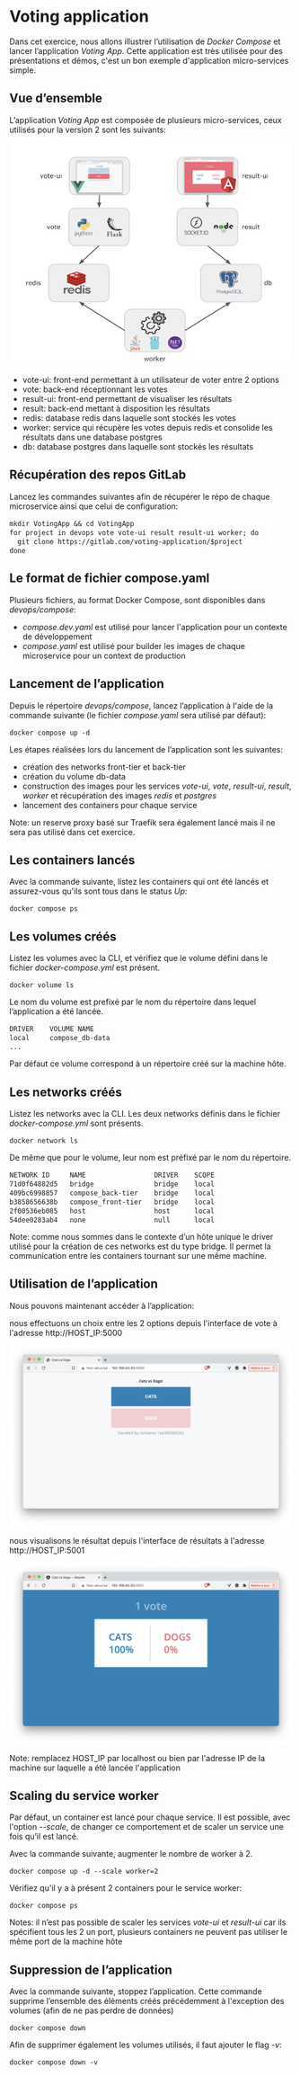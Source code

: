 # Voting application

Dans cet exercice, nous allons illustrer l’utilisation de *Docker Compose* et lancer l’application *Voting App*. Cette application est très utilisée pour des présentations et démos, c'est un bon exemple d'application micro-services simple.

## Vue d’ensemble

L’application *Voting App* est composée de plusieurs micro-services, ceux utilisés pour la version 2 sont les suivants:

![Voting App architecture](./images/architecture-v2.png)

* vote-ui: front-end permettant à un utilisateur de voter entre 2 options
* vote: back-end réceptionnant les votes
* result-ui: front-end permettant de visualiser les résultats
* result: back-end mettant à disposition les résultats
* redis: database redis dans laquelle sont stockés les votes
* worker: service qui récupère les votes depuis redis et consolide les résultats dans une database postgres
* db: database postgres dans laquelle sont stockés les résultats

##  Récupération des repos GitLab

Lancez les commandes suivantes afin de récupérer le répo de chaque microservice ainsi que celui de configuration:

```
mkdir VotingApp && cd VotingApp
for project in devops vote vote-ui result result-ui worker; do
  git clone https://gitlab.com/voting-application/$project
done

```

## Le format de fichier compose.yaml

Plusieurs fichiers, au format Docker Compose, sont disponibles dans *devops/compose*:

- *compose.dev.yaml* est utilisé pour lancer l'application pour un contexte de développement
- *compose.yaml* est utilisé pour builder les images de chaque microservice pour un context de production

## Lancement de l’application

Depuis le répertoire *devops/compose*, lancez l’application à l'aide de la commande suivante (le fichier *compose.yaml* sera utilisé par défaut):

```
docker compose up -d
```

Les étapes réalisées lors du lancement de l’application sont les suivantes:
* création des networks front-tier et back-tier
* création du volume db-data
* construction des images pour les services *vote-ui*, *vote*, *result-ui*, *result*, *worker* et récupération des images *redis* et *postgres*
* lancement des containers pour chaque service

Note: un reserve proxy basé sur Traefik sera également lancé mais il ne sera pas utilisé dans cet exercice.

## Les containers lancés

Avec la commande suivante, listez les containers qui ont été lancés et assurez-vous qu'ils sont tous dans le status *Up*:

```
docker compose ps
```

## Les volumes créés

Listez les volumes avec la CLI, et vérifiez que le volume défini dans le fichier *docker-compose.yml* est présent.

```
docker volume ls
```

Le nom du volume est prefixé par le nom du répertoire dans lequel l’application a été lancée.

```
DRIVER    VOLUME NAME
local     compose_db-data
...
```

Par défaut ce volume correspond à un répertoire créé sur la machine hôte.

## Les networks créés

Listez les networks avec la CLI. Les deux networks définis dans le fichier *docker-compose.yml* sont présents.

```
docker network ls
```

De même que pour le volume, leur nom est préfixé par le nom du répertoire.

```
NETWORK ID     NAME                 DRIVER    SCOPE
71d0f64882d5   bridge               bridge    local
409bc6998857   compose_back-tier    bridge    local
b3858656638b   compose_front-tier   bridge    local
2f00536eb085   host                 host      local
54dee0283ab4   none                 null      local
```

Note: comme nous sommes dans le contexte d’un hôte unique le driver utilisé pour la création de ces networks est du type bridge. Il permet la communication entre les containers tournant sur une même machine.

## Utilisation de l’application

Nous pouvons maintenant accéder à l’application:

nous effectuons un choix entre les 2 options depuis l'interface de vote à l'adresse http://HOST_IP:5000 

![Vote interface](./images/vote_interface.png)

nous visualisons le résultat depuis l'interface de résultats à l'adresse http://HOST_IP:5001

![Result interface](./images/result_interface.png)

Note: remplacez HOST_IP par localhost ou bien par l'adresse IP de la machine sur laquelle a été lancée l'application

## Scaling du service worker

Par défaut, un container est lancé pour chaque service. Il est possible, avec l'option *--scale*, de changer ce comportement et de scaler un service une fois qu’il est lancé.

Avec la commande suivante, augmenter le nombre de worker à 2.

```
docker compose up -d --scale worker=2
```

Vérifiez qu'il y a à présent 2 containers pour le service worker:

```
docker compose ps
```

Notes: il n’est pas possible de scaler les services *vote-ui* et *result-ui* car ils spécifient tous les 2 un port, plusieurs containers ne peuvent pas utiliser le même port de la machine hôte

## Suppression de l’application

Avec la commande suivante, stoppez l’application. Cette commande supprime l’ensemble des éléments créés précédemment à l'exception des volumes (afin de ne pas perdre de données)

```
docker compose down
```

Afin de supprimer également les volumes utilisés, il faut ajouter le flag *-v*:

```
docker compose down -v
```